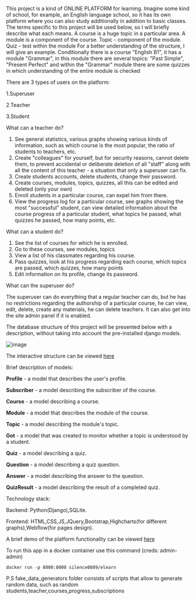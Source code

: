 This project is a kind of ONLINE PLATFORM for learning. Imagine some kind of school, for example, an English language school, so it has its own platform where you can also study additionally in addition to basic classes.
The terms specific to this project will be used below, so I will briefly describe what each means.
A course is a huge topic in a particular area.
A module is a component of the course.
Topic - component of the module.
Quiz - test within the module
For a better understanding of the structure, I will give an example.
Conditionally there is a course "English B1", it has a module "Grammar", in this module there are several topics: "Past Simple", "Present Perfect" and within the "Grammar" module there are some quizzes in which understanding of the entire module is checked

There are 3 types of users on the platform:

1.Superuser


2.Teacher


3.Student


What can a teacher do?
1. See general statistics, various graphs showing various kinds of information, such as which course is the most popular, the ratio of students to teachers, etc.
2. Create "colleagues" for yourself, but for security reasons, cannot delete them, to prevent accidental or deliberate deletion of all "staff" along with all the content of this teacher - a situation that only a superuser can fix.
3. Create students accounts, delete students, change their password.
4. Create courses, modules, topics, quizzes, all this can be edited and deleted (only your own)
5. Enroll students in a particular course, can expel him from there.
6. View the progress log for a particular course, see graphs showing the most "successful" student, can view detailed information about the course progress of a particular student, what topics he passed, what quizzes he passed, how many points, etc.
 
What can a student do?
1. See the list of courses for which he is enrolled.
2. Go to these courses, see modules, topics
3. View a list of his classmates regarding his course.
4. Pass quizzes, look at his progress regarding each course, which topics are passed, which quizzes, how many points
5. Edit information on its profile, change its password.

What can the superuser do?


The superuser can do everything that a regular teacher can do, but he has no restrictions regarding the authorship of a particular course, he can view, edit, delete, create any materials, he can delete teachers. It can also get into the site admin panel if it is enabled.

The database structure of this project will be presented below with a description, without taking into account the pre-installed django models.

 ![image](https://user-images.githubusercontent.com/96882434/215338423-5f375910-05e2-4c28-aa8b-3ffe1a4447ad.png)

The interactive structure can be viewed [here](
https://dbdiagram.io/d/63d16d5f296d97641d7c1cf8)

Brief description of models:

**Profile** - a model that describes the user's profile.


**Subscriber** - a model describing the subscriber of the course.


**Course** - a model describing a course.


**Module** - a model that describes the module of the course.


**Topic** - a model describing the module's topic.


**Got** -  a model that was created to monitor whether a topic is understood by a student.


**Quiz** - a model describing a quiz.


**Question** - a model describing a quiz question.


**Answer** - a model describing the answer to the question.


**QuizResult** - a model describing the result of a completed quiz.



Technology stack:


Backend: Python(Django),SQLite.


Frontend: HTML,CSS,JS,JQuery,Bootstrap,Highcharts(for different graphs),Webflow(for pages design).



A brief demo of the platform functionality can be viewed [here](
https://www.youtube.com/watch?v=8ckpOgUwmGA)


To run this app in a docker container use this command (creds: admin-admin)
```
docker run -p 8000:8000 silence0809/elearn

```


P.S fake_data_generators folder consists of scripts that allow to generate random data, such as random students,teacher,courses,progress,subscriptions  

